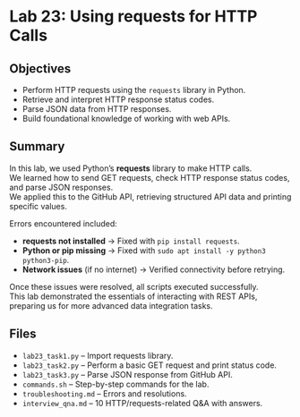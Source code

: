 # Lab 23: Using requests for HTTP Calls

## Objectives
- Perform HTTP requests using the `requests` library in Python.
- Retrieve and interpret HTTP response status codes.
- Parse JSON data from HTTP responses.
- Build foundational knowledge of working with web APIs.

## Summary
In this lab, we used Python’s **requests** library to make HTTP calls.  
We learned how to send GET requests, check HTTP response status codes, and parse JSON responses.  
We applied this to the GitHub API, retrieving structured API data and printing specific values.  

Errors encountered included:
- **requests not installed** → Fixed with `pip install requests`.
- **Python or pip missing** → Fixed with `sudo apt install -y python3 python3-pip`.
- **Network issues** (if no internet) → Verified connectivity before retrying.  

Once these issues were resolved, all scripts executed successfully.  
This lab demonstrated the essentials of interacting with REST APIs, preparing us for more advanced data integration tasks.

## Files
- `lab23_task1.py` – Import requests library.
- `lab23_task2.py` – Perform a basic GET request and print status code.
- `lab23_task3.py` – Parse JSON response from GitHub API.
- `commands.sh` – Step-by-step commands for the lab.
- `troubleshooting.md` – Errors and resolutions.
- `interview_qna.md` – 10 HTTP/requests-related Q&A with answers.
